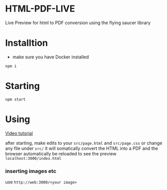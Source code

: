 # HTML-PDF-LIVE
Live Preview for html to PDF conversion using the flying saucer library

# Installtion
* make sure you have Docker installed 

```npm i```
# Starting
```npm start```

# Using
[Video tutorial](https://share.clickup.com/clip/p/t2399668/2f6e8fe7-ff8b-4de1-90ed-810b7164b94f/screen-recording-2021-01-06-13:50.webm)

after starting, make edits to your `src/page.html` and `src/page.css` or change any file under `src/`
it will somatically convert the HTML into a PDF and the browser automatically be reloaded to see the preview `localhost:3000/index.html`

### inserting images etc
use `http://web:3000/<your image>`
